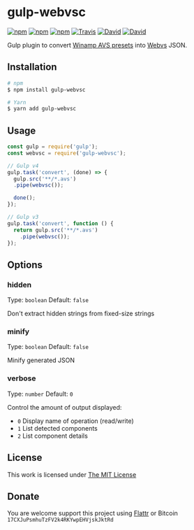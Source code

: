 # gulp-webvsc

[![npm](https://img.shields.io/npm/l/gulp-webvsc.svg?style=flat-square)](https://www.npmjs.org/package/gulp-webvsc)
[![npm](https://img.shields.io/npm/v/gulp-webvsc.svg?style=flat-square)](https://www.npmjs.org/package/gulp-webvsc)
[![npm](https://img.shields.io/npm/dm/gulp-webvsc.svg?style=flat-square)](https://www.npmjs.org/package/gulp-webvsc)
[![Travis](https://img.shields.io/travis/idleberg/gulp-webvsc.svg?style=flat-square)](https://travis-ci.org/idleberg/gulp-webvsc)
[![David](https://img.shields.io/david/idleberg/gulp-webvsc.svg?style=flat-square)](https://david-dm.org/idleberg/gulp-webvsc)
[![David](https://img.shields.io/david/dev/idleberg/gulp-webvsc.svg?style=flat-square)](https://david-dm.org/idleberg/gulp-webvsc?type=dev)

Gulp plugin to convert [Winamp AVS presets](https://www.wikiwand.com/en/Advanced_Visualization_Studio) into [Webvs](https://github.com/azeem/webvs) JSON.

## Installation

```sh
# npm
$ npm install gulp-webvsc

# Yarn
$ yarn add gulp-webvsc
```

## Usage

```js
const gulp = require('gulp');
const webvsc = require('gulp-webvsc');

// Gulp v4
gulp.task('convert', (done) => {
  gulp.src('**/*.avs')
  .pipe(webvsc());

  done();
});

// Gulp v3
gulp.task('convert', function () {
  return gulp.src('**/*.avs')
    .pipe(webvsc());
});
```

## Options

### hidden

Type: `boolean`
Default: `false`

Don't extract hidden strings from fixed-size strings

### minify

Type: `boolean`
Default: `false`

Minify generated JSON

### verbose

Type: `number`
Default: `0`

Control the amount of output displayed:

* `0` Display name of operation (read/write)
* `1` List detected components
* `2` List component details

## License

This work is licensed under [The MIT License](https://opensource.org/licenses/MIT)

## Donate

You are welcome support this project using [Flattr](https://flattr.com/submit/auto?user_id=idleberg&url=https://github.com/idleberg/gulp-webvsc) or Bitcoin `17CXJuPsmhuTzFV2k4RKYwpEHVjskJktRd`
